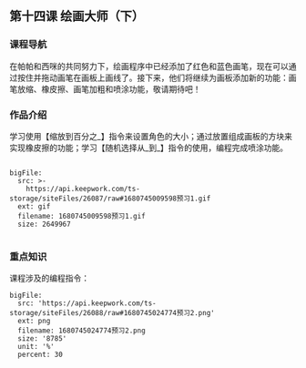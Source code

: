 

## 第十四课 绘画大师（下）
### 课程导航

在帕帕和西咪的共同努力下，绘画程序中已经添加了红色和蓝色画笔，现在可以通过按住并拖动画笔在画板上画线了。接下来，他们将继续为画板添加新的功能：画笔放缩、橡皮擦、画笔加粗和喷涂功能，敬请期待吧！

### 作品介绍

学习使用【缩放到百分之_】指令来设置角色的大小；通过放置组成画板的方块来实现橡皮擦的功能；学习【随机选择从_到_】指令的使用，编程完成喷涂功能。
 
 
 
```@BigFile

bigFile:
  src: >-
    https://api.keepwork.com/ts-storage/siteFiles/26087/raw#1680745009598预习1.gif
  ext: gif
  filename: 1680745009598预习1.gif
  size: 2649967
          
```



### 重点知识
课程涉及的编程指令：
 
 
 
```@BigFile
bigFile:
  src: 'https://api.keepwork.com/ts-storage/siteFiles/26088/raw#1680745024774预习2.png'
  ext: png
  filename: 1680745024774预习2.png
  size: '8785'
  unit: '%'
  percent: 30

```